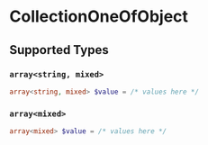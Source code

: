 # CollectionOneOfObject


## Supported Types

### `array<string, mixed>`

```php
array<string, mixed> $value = /* values here */
```

### `array<mixed>`

```php
array<mixed> $value = /* values here */
```

